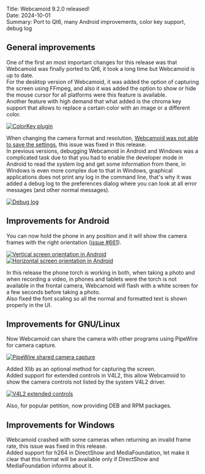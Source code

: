 Title: Webcamoid 9.2.0 released!  
Date: 2024-10-01  
Summary: Port to Qt6, many Android improvements, color key support, debug log  

## General improvements

One of the first an most important changes for this release was that Webcamoid was finally ported to Qt6, it took a long time but Webcamoid is up to date.  
For the desktop version of Webcamoid, it was added the option of capturing the screen using FFmpeg, and also it was added the option to show or hide the mouse cursor for all platforms were this feature is available.  
Another feature with high demand that what added is the chroma key support that allows to replace a certain color with an image or a different color.

<div class="img-preview">
    <a href="/images/20241001-1/00%20-%20ColorKey%20plugin.webp">
        <img src="/images/20241001-1/00%20-%20ColorKey%20plugin.webp" alt="ColorKey plugin" title="ColorKey plugin" />
    </a>
</div>

When changing the camera format and resolution, [Webcamoid was not able to save the settings](https://github.com/webcamoid/webcamoid/issues/693), this issue was fixed in this release.  
In previous versions, debugging Webcamoid in Android and Windows was a complicated task due to that you had to enable the developer mode in Android to read the system log and get some information from there, in Windows is even more complex due to that in Windows, graphical applications does not print any log in the command line, that's why it was added a debug log to the preferences dialog where you can look at all error messages (and other normal messages).

<div class="img-preview">
    <a href="/images/20241001-1/01%20-%20Debug%20log.webp">
        <img src="/images/20241001-1/01%20-%20Debug%20log.webp" alt="Debug log" title="Debug log" />
    </a>
</div>

## Improvements for Android

You can now hold the phone in any position and it will show the camera frames with the right orientation ([issue #661](https://github.com/webcamoid/webcamoid/issues/661)).

<div class="img-preview">
    <a href="/images/20241001-1/02%20-%20Vertical%20screen%20orientation%20in%20Android.webp">
        <img src="/images/20241001-1/02%20-%20Vertical%20screen%20orientation%20in%20Android.webp" alt="Vertical screen orientation in Android" title="Vertical screen orientation in Android" />
    </a>
</div>

<div class="img-preview">
    <a href="/images/20241001-1/03%20-%20Horizontal%20screen%20orientation%20in%20Android.webp">
        <img src="/images/20241001-1/03%20-%20Horizontal%20screen%20orientation%20in%20Android.webp" alt="Horizontal screen orientation in Android" title="Horizontal screen orientation in Android" />
    </a>
</div>

In this release the phone torch is working in both, when taking a photo and when recording a video, in phones and tablets were the torch is not available in the frontal camera, Webcamoid will flash with a white screen for a few seconds before taking a photo.  
Also fixed the font scaling so all the normal and formatted text is shown properly in the UI.

## Improvements for GNU/Linux

Now Webcamoid can share the camera with other programs using PipeWire for camera capture.

<div class="img-preview">
    <a href="/images/20241001-1/04%20-%20PipeWire%20shared%20camera%20capture.webp">
        <img src="/images/20241001-1/04%20-%20PipeWire%20shared%20camera%20capture.webp" alt="PipeWire shared camera capture" title="PipeWire shared camera capture" />
    </a>
</div>

Added Xlib as an optional method for capturing the screen.  
Added support for extended controls in V4L2, this allow Webcamoid to show the camera controls not listed by the system V4L2 driver.

<div class="img-preview">
    <a href="/images/20241001-1/05%20-%20V4L2%20extended%20controls.webp">
        <img src="/images/20241001-1/05%20-%20V4L2%20extended%20controls.webp" alt="V4L2 extended controls" title="V4L2 extended controls" />
    </a>
</div>

Also, for popular petition, now providing DEB and RPM packages.

## Improvements for Windows

Webcamoid crashed with some cameras when returning an invalid frame rate, this issue was fixed in this release.  
Added support for h264 in DirectShow and MediaFoundation, let make it clear that this format will be available only if DirectShow and MediaFoundation informs about it.
